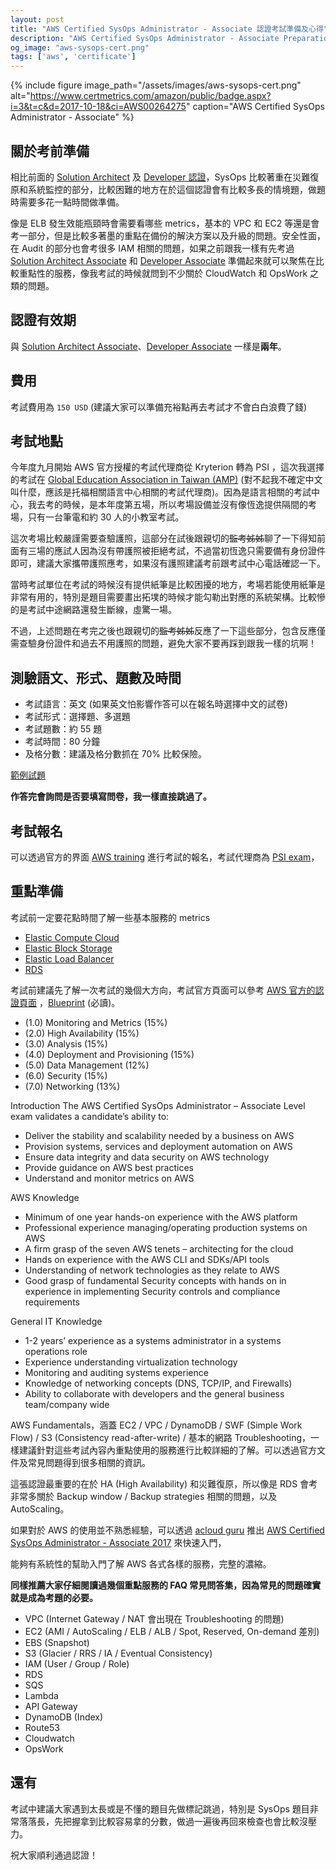 ```yaml
---
layout: post
title: "AWS Certified SysOps Administrator - Associate 認證考試準備及心得"
description: "AWS Certified SysOps Administrator - Associate Preparation"
og_image: "aws-sysops-cert.png"
tags: ['aws', 'certificate']
---
```


{% include figure image_path="/assets/images/aws-sysops-cert.png" alt="https://www.certmetrics.com/amazon/public/badge.aspx?i=3&t=c&d=2017-10-18&ci=AWS00264275" caption="AWS Certified SysOps Administrator - Associate" %}

## 關於考前準備

相比前面的 [Solution Architect][aws-saa] 及 [Developer 認證][aws-da]，SysOps 比較著重在災難復原和系統監控的部分，比較困難的地方在於這個認證會有比較多長的情境題，做題時需要多花一點時間做準備。

像是 ELB 發生效能瓶頸時會需要看哪些 metrics，基本的 VPC 和 EC2 等還是會考一部分，但是比較多著墨的重點在備份的解決方案以及升級的問題。安全性面，在 Audit 的部分也會考很多 IAM 相關的問題，如果之前跟我一樣有先考過 [Solution Architect Associate][aws-saa] 和 [Developer Associate][aws-da] 準備起來就可以聚焦在比較重點性的服務，像我考試的時候就問到不少關於 CloudWatch 和 OpsWork 之類的問題。

## 認證有效期

與 [Solution Architect Associate][aws-saa]、[Developer Associate][aws-da] 一樣是**兩年**。


## 費用

考試費用為 `150 USD` (建議大家可以準備充裕點再去考試才不會白白浪費了錢)

## 考試地點

今年度九月開始 AWS 官方授權的考試代理商從 Kryterion 轉為 PSI ，這次我選擇的考試在 [Global Education Association in Taiwan (AMP)][map] (對不起我不確定中文叫什麼，應該是托福相關語言中心相關的考試代理商)。因為是語言相關的考試中心，我去考的時候，是本年度第五場，所以考場設備並沒有像恆逸提供隔間的考場，只有一台筆電和約 30 人的小教室考試。

這次考場比較嚴謹需要查驗護照，這部分在試後跟親切的~~監考姊姊~~聊了一下得知前面有三場的應試人因為沒有帶護照被拒絕考試，不過當初恆逸只需要備有身份證件即可，建議大家攜帶護照應考，如果沒有護照建議考前跟考試中心電話確認一下。

當時考試單位在考試的時候沒有提供紙筆是比較困擾的地方，考場若能使用紙筆是非常有用的，特別是題目需要畫出拓墣的時候才能勾勒出對應的系統架構。比較慘的是考試中途網路還發生斷線，虛驚一場。

不過，上述問題在考完之後也跟親切的~~監考姊姊~~反應了一下這些部分，包含反應僅需查驗身份證件和過去不用護照的問題，避免大家不要再踩到跟我一樣的坑啊！


## 測驗語文、形式、題數及時間

- 考試語言：英文 (如果英文怕影響作答可以在報名時選擇中文的試卷)
- 考試形式：選擇題、多選題
- 考試題數：約 55 題
- 考試時間：80 分鐘
- 及格分數：建議及格分數抓在 70% 比較保險。

[範例試題][example-exam]

**作答完會詢問是否要填寫問卷，我一樣直接跳過了。**


## 考試報名

可以透過官方的界面 [AWS training](https://www.aws.training/) 進行考試的報名，考試代理商為 [PSI exam](https://candidate.psiexams.com/)，


## 重點準備


考試前一定要花點時間了解一些基本服務的 metrics
- [Elastic Compute Cloud][ec2-metrics]
- [Elastic Block Storage][ebs-metrics]
- [Elastic Load Balancer][elb-metrics]
- [RDS][rds-metrics]


考試前建議先了解一次考試的幾個大方向，考試官方頁面可以參考 [AWS 官方的認證頁面][aws-sysops] ，[Blueprint][aws-sysops-blueprint] (必讀)。

- (1.0) Monitoring and Metrics (15%)
- (2.0) High Availability (15%)
- (3.0) Analysis (15%)
- (4.0) Deployment and Provisioning (15%)
- (5.0) Data Management (12%)
- (6.0) Security (15%)
- (7.0) Networking (13%)

Introduction
The AWS Certified SysOps Administrator – Associate Level exam validates a candidate’s ability to:
- Deliver the stability and scalability needed by a business on AWS
- Provision systems, services and deployment automation on AWS
- Ensure data integrity and data security on AWS technology
- Provide guidance on AWS best practices
- Understand and monitor metrics on AWS

AWS Knowledge
- Minimum of one year hands-on experience with the AWS platform
- Professional experience managing/operating production systems on AWS
- A firm grasp of the seven AWS tenets – architecting for the cloud
- Hands on experience with the AWS CLI and SDKs/API tools
- Understanding of network technologies as they relate to AWS
- Good grasp of fundamental Security concepts with hands on in experience in implementing Security controls and compliance requirements

General IT Knowledge
- 1-2 years’ experience as a systems administrator in a systems operations role
- Experience understanding virtualization technology
- Monitoring and auditing systems experience
- Knowledge of networking concepts (DNS, TCP/IP, and Firewalls)
- Ability to collaborate with developers and the general business team/company wide


AWS Fundamentals，涵蓋 EC2 / VPC / DynamoDB / SWF (Simple Work Flow) / S3 (Consistency read-after-write) / 基本的網路 Troubleshooting，一樣建議針對這些考試內容內重點使用的服務進行比較詳細的了解。可以透過官方文件及常見問題得到很多相關的資訊。

這張認證最重要的在於 HA (High Availability) 和災難復原，所以像是 RDS 會考非常多關於 Backup window / Backup strategies 相關的問題，以及 AutoScaling。

如果對於 AWS 的使用並不熟悉經驗，可以透過 [acloud guru][acloud-guru] 推出 [AWS Certified SysOps Administrator - Associate 2017][acloud-guru-sysops] 來快速入門，

能夠有系統性的幫助入門了解 AWS 各式各樣的服務，完整的濃縮。

**同樣推薦大家仔細閱讀過幾個重點服務的 FAQ 常見問答集，因為常見的問題確實就是成為考題的必要。**

- VPC (Internet Gateway / NAT 會出現在 Troubleshooting 的問題)
- EC2 (AMI / AutoScaling / ELB / ALB / Spot, Reserved, On-demand 差別)
- EBS (Snapshot)
- S3 (Glacier / RRS / IA / Eventual Consistency)
- IAM (User / Group / Role)
- RDS
- SQS
- Lambda
- API Gateway
- DynamoDB (Index)
- Route53
- Cloudwatch
- OpsWork

## 還有

考試中建議大家遇到太長或是不懂的題目先做標記跳過，特別是 SysOps 題目非常落落長，先把握拿到比較容易拿的分數，做過一遍後再回來檢查也會比較沒壓力。

祝大家順利通過認證！


[aws-saa]: /posts/aws-certified-solution-architect-associate-preparation
[aws-da]: /posts/aws-developer-associate-preparation
[elb-metrics]: http://docs.aws.amazon.com/elasticloadbalancing/latest/classic/elb-cloudwatch-metrics.html
[ec2-metrics]: http://docs.aws.amazon.com/AmazonCloudWatch/latest/monitoring/ec2-metricscollected.html
[rds-metrics]: http://docs.aws.amazon.com/AmazonCloudWatch/latest/monitoring/rds-metricscollected.html
[ebs-metrics]: http://docs.aws.amazon.com/AmazonCloudWatch/latest/monitoring/ebs-metricscollected.html
[aws-sysops]: https://aws.amazon.com/tw/certification/certified-sysops-admin-associate/
[aws-sysops-blueprint]: http://awstrainingandcertification.s3.amazonaws.com/production/AWS_certified_sysops_associate_blueprint.pdf
[map]: https://goo.gl/maps/Ldk5v8cgrU42
[example-exam]: http://awstrainingandcertification.s3.amazonaws.com/production/AWS_certified_sysops_associate_examsample.pdf
[acloud-guru]: https://acloud.guru/
[acloud-guru-sysops]: https://acloud.guru/course/aws-certified-sysops-administrator-associate
